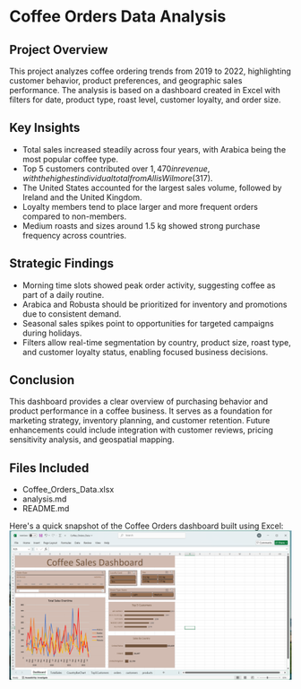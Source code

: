 # Coffee Orders Data Analysis

## Project Overview

This project analyzes coffee ordering trends from 2019 to 2022, highlighting customer behavior, product preferences, and geographic sales performance. The analysis is based on a dashboard created in Excel with filters for date, product type, roast level, customer loyalty, and order size.

## Key Insights

- Total sales increased steadily across four years, with Arabica being the most popular coffee type.
- Top 5 customers contributed over $1,470 in revenue, with the highest individual total from Allis Wilmore ($317).
- The United States accounted for the largest sales volume, followed by Ireland and the United Kingdom.
- Loyalty members tend to place larger and more frequent orders compared to non-members.
- Medium roasts and sizes around 1.5 kg showed strong purchase frequency across countries.

## Strategic Findings

- Morning time slots showed peak order activity, suggesting coffee as part of a daily routine.
- Arabica and Robusta should be prioritized for inventory and promotions due to consistent demand.
- Seasonal sales spikes point to opportunities for targeted campaigns during holidays.
- Filters allow real-time segmentation by country, product size, roast type, and customer loyalty status, enabling focused business decisions.

## Conclusion

This dashboard provides a clear overview of purchasing behavior and product performance in a coffee business. It serves as a foundation for marketing strategy, inventory planning, and customer retention. Future enhancements could include integration with customer reviews, pricing sensitivity analysis, and geospatial mapping.

## Files Included

- Coffee_Orders_Data.xlsx
- analysis.md
- README.md


Here's a quick snapshot of the Coffee Orders dashboard built using Excel: 
![Dashboard snapshot](Coffee_Sales_Dashboard.png)
